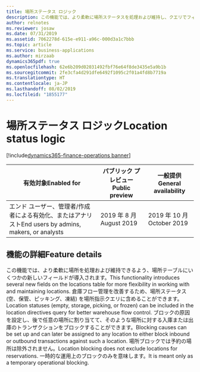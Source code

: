 ```yaml
---
title: 場所ステータス ロジック
description: この機能では、より柔軟に場所ステータスを処理および維持し、クエリでフィルターを使用できるよう、場所テーブルにいくつかの新しいフィールドが導入されます。
author: relnotes
ms.reviewer: josaw
ms.date: 07/31/2019
ms.assetid: 7062278d-615e-e911-a96c-000d3a1c7bbb
ms.topic: article
ms.service: business-applications
ms.author: mirzaab
dynamics365pdf: true
ms.openlocfilehash: 62e6b209d02031492fbf76e64f8de3435e5a9b1b
ms.sourcegitcommit: 2fe3cfa4d291dfe6492f1095c2f01a4fd8b7719a
ms.translationtype: HT
ms.contentlocale: ja-JP
ms.lasthandoff: 08/02/2019
ms.locfileid: "1855177"
---
```

# <a name="location-status-logic"></a><span data-ttu-id="b558d-103">場所ステータス ロジック</span><span class="sxs-lookup"><span data-stu-id="b558d-103">Location status logic</span></span>
[!include[dynamics365-finance-operations banner](../includes/dynamics365-finance-operations.md)]

| <span data-ttu-id="b558d-104">有効対象</span><span class="sxs-lookup"><span data-stu-id="b558d-104">Enabled for</span></span>    |  <span data-ttu-id="b558d-105">パブリック プレビュー</span><span class="sxs-lookup"><span data-stu-id="b558d-105">Public preview</span></span> | <span data-ttu-id="b558d-106">一般提供</span><span class="sxs-lookup"><span data-stu-id="b558d-106">General availability</span></span> | 
| ---------- | ---------- |---------- |
|<span data-ttu-id="b558d-107">エンド ユーザー、管理者/作成者による有効化、またはアナリスト</span><span class="sxs-lookup"><span data-stu-id="b558d-107">End users by admins, makers, or analysts</span></span>|<span data-ttu-id="b558d-108">2019 年 8 月</span><span class="sxs-lookup"><span data-stu-id="b558d-108">August 2019</span></span>| <span data-ttu-id="b558d-109">2019 年 10 月</span><span class="sxs-lookup"><span data-stu-id="b558d-109">October 2019</span></span>|






## <a name="feature-details"></a><span data-ttu-id="b558d-110">機能の詳細</span><span class="sxs-lookup"><span data-stu-id="b558d-110">Feature details</span></span>
<!--feature detail start -->
<span data-ttu-id="b558d-111">この機能では、より柔軟に場所を処理および維持できるよう、場所テーブルにいくつかの新しいフィールドが導入されます。</span><span class="sxs-lookup"><span data-stu-id="b558d-111">This functionality introduces several new fields on the locations table for more flexibility in working with and maintaining locations.</span></span> <span data-ttu-id="b558d-112">倉庫フロー管理を改善するため、場所ステータス (空、保管、ピッキング、凍結) を場所指示クエリに含めることができます。</span><span class="sxs-lookup"><span data-stu-id="b558d-112">Location statuses (empty, storage, picking, or frozen) can be included in the location directives query for better warehouse flow control.</span></span> <span data-ttu-id="b558d-113">ブロックの原因を設定し、後で任意の場所に割り当てて、そのような場所に対する入庫または出庫のトランザクションをブロックすることができます。</span><span class="sxs-lookup"><span data-stu-id="b558d-113">Blocking causes can be set up and can later be assigned to any location to either block inbound or outbound transactions against such a location.</span></span> <span data-ttu-id="b558d-114">場所ブロックでは予約の場所は除外されません。</span><span class="sxs-lookup"><span data-stu-id="b558d-114">Location blocking does not exclude locations for reservations.</span></span> <span data-ttu-id="b558d-115">一時的な運用上のブロックのみを意味します。</span><span class="sxs-lookup"><span data-stu-id="b558d-115">It is meant only as a temporary operational blocking.</span></span>
<!--feature detail end -->











